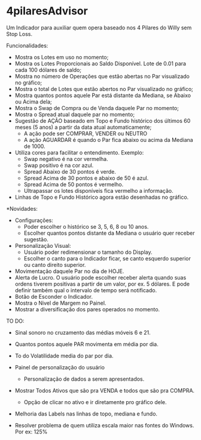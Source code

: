 # 4pilaresAdvisor
Um Indicador para auxiliar quem opera baseado nos 4 Pilares do Willy sem Stop Loss.

Funcionalidades:

* Mostra os Lotes em uso no momento;
* Mostra os Lotes Proporcionais ao Saldo Disponível. Lote de 0.01 para cada 100 dólares de saldo;
* Mostra no número de Operações que estão abertas no Par visualizado no gráfico;
* Mostra o total de Lotes que estão abertos no Par visualizado no gráfico;
* Mostra quantos pontos aquele Par está distante da Mediana, se Abaixo ou Acima dela;
* Mostra o Swap de Compra ou de Venda daquele Par no momento;
* Mostra o Spread atual daquele par no momento;
* Sugestão de AÇÃO baseado em Topo e Fundo histórico dos últimos 60 meses (5 anos) a partir da data atual automaticamente;
  - A ação pode ser COMPRAR, VENDER ou NEUTRO
  - A ação AGUARDAR é quando o Par fica abaixo ou acima da Mediana de 1000.
* Utiliza cores para facilitar o entendimento. Exemplo:
  - Swap negativo é na cor vermelha.
  - Swap positivo é na cor azul.
  - Spread Abaixo de 30 pontos é verde.
  - Spread Acima de 30 pontos e abaixo de 50 é azul.
  - Spread Acima de 50 pontos é vermelho.
  - Ultrapassar os lotes disponíveis fica vermelho a informação.
* Linhas de Topo e Fundo Histórico agora estão desenhadas no gráfico.

*Novidades:

* Configurações:
  - Poder escolher o histórico se 3, 5, 6, 8 ou 10 anos.
  - Escolher quantos pontos distante da Mediana o usuário quer receber sugestão.
* Personalização Visual:
  - Usuário poder redimensionar o tamanho do Display.
  - Escolher o canto para o Indicador ficar, se canto esquerdo superior ou canto direito superior.
* Movimentação daquele Par no dia de HOJE.
* Alerta de Lucro. O usuário pode escolher receber alerta quando suas ordens tiverem positivas a partir de um valor, por ex. 5 dólares. E pode definir também qual o intervalo de tempo será notificado.
* Botão de Esconder o Indicador.
* Mostra o Nivel de Margem no Painel.
* Mostrar a diversificação dos pares operados no momento.
  


TO DO:


* Sinal sonoro no cruzamento das médias móveis 6 e 21.
* Quantos pontos aquele PAR movimenta em média por dia.
* To do Volatilidade media do par por dia.
* Painel de personalização do usuário
  - Personalização de dados a serem apresentados.

* Mostrar Todos Ativos que são pra VENDA e todos que são pra COMPRA.
  - Opção de clicar no ativo e ir diretamente pro gráfico dele.

* Melhoria das Labels nas linhas de topo, mediana e fundo.
* Resolver problema de quem utiliza escala maior nas fontes do Windows. Por ex: 125%
